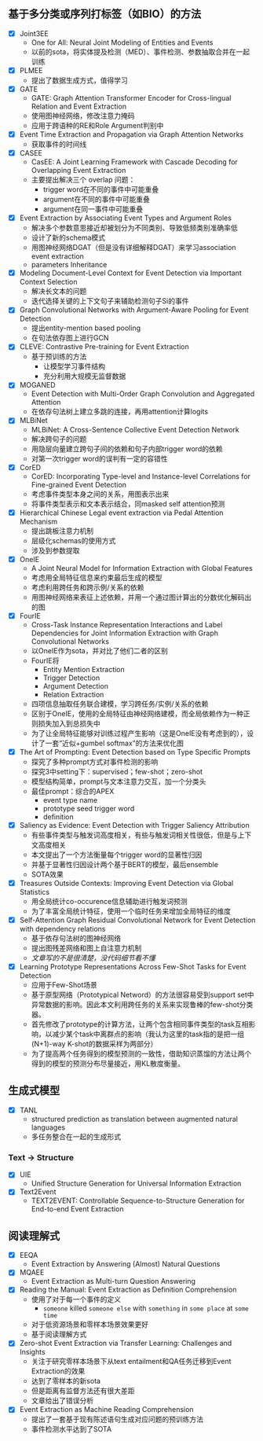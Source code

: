 ## 基于多分类或序列打标签（如BIO）的方法

- [x] Joint3EE
    - One for All: Neural Joint Modeling of Entities and Events
    - 以前的sota，将实体提及检测（MED）、事件检测、参数抽取合并在一起训练
- [x] PLMEE
    - 提出了数据生成方式，值得学习
- [x] GATE
    - GATE: Graph Attention Transformer Encoder for Cross-lingual Relation and Event Extraction
    - 使用图神经网络，修改注意力掩码
    - 应用于跨语种的RE和Role Argument判别中
- [x] Event Time Extraction and Propagation via Graph Attention Networks
    - 获取事件的时间线
- [x] CASEE
    - CasEE: A Joint Learning Framework with Cascade Decoding for Overlapping Event Extraction
    - 主要提出解决三个 overlap 问题：
        - trigger word在不同的事件中可能重叠
        - argument在不同的事件中可能重叠
        - argument在同一事件中可能重叠
- [x] Event Extraction by Associating Event Types and Argument Roles
    - 解决多个参数意思接近却被划分为不同类别、导致低频类别准确率低
    - 设计了新的schema模式
    - 用图神经网络DGAT（但是没有详细解释DGAT）来学习association event extraction
    - parameters Inheritance
- [x] Modeling Document-Level Context for Event Detection via Important Context Selection
    - 解决长文本的问题
    - 迭代选择关键的上下文句子来辅助检测句子Si的事件
- [x] Graph Convolutional Networks with Argument-Aware Pooling for Event Detection
    - 提出entity-mention based pooling
    - 在句法依存图上进行GCN
- [x] CLEVE: Contrastive Pre-training for Event Extraction
    - 基于预训练的方法
        - 让模型学习事件结构
        - 充分利用大规模无监督数据
- [x] MOGANED
    - Event Detection with Multi-Order Graph Convolution and Aggregated Attention
    - 在依存句法树上建立多跳的连接，再用attention计算logits
- [x] MLBiNet
    - MLBiNet: A Cross-Sentence Collective Event Detection Network
    - 解决跨句子的问题
    - 用隐层向量建立跨句子间的依赖和句子内部trigger word的依赖
    - 对第一次trigger word的误判有一定的容错性
- [x] CorED
    - CorED: Incorporating Type-level and Instance-level Correlations for Fine-grained Event Detection
    - 考虑事件类型本身之间的关系，用图表示出来
    - 将事件类型表示和文本表示结合，同masked self attention预测
- [x] Hierarchical Chinese Legal event extraction via Pedal Attention Mechanism
    - 提出跳板注意力机制
    - 层级化schemas的使用方式
    - 涉及到参数提取
- [x] OneIE
    - A Joint Neural Model for Information Extraction with Global Features
    - 考虑用全局特征信息来约束最后生成的模型
    - 考虑利用跨任务和跨示例/关系的依赖
    - 用图神经网络来表征上述依赖，并用一个通过图计算出的分数优化解码出的图
- [x] FourIE
    - Cross-Task Instance Representation Interactions and Label Dependencies for Joint Information Extraction with Graph Convolutional Networks
    - 以OneIE作为sota，并对比了他们二者的区别
    - FourIE将
        - Entity Mention Extraction
        - Trigger Detection
        - Argument Detection
        - Relation Extraction
    - 四项信息抽取任务联合建模，学习跨任务/实例/关系的依赖
    - 区别于OneIE，使用的全局特征由神经网络建模，而全局依赖作为一种正则损失加入到总损失中
    - 为了让全局特征能够对训练过程产生影响（这是OneIE没有考虑到的），设计了一套“近似+gumbel softmax”的方法来优化图
- [x] The Art of Prompting: Event Detection based on Type Specific Prompts
    - 探究了多种prompt方式对事件检测的影响
    - 探究3中setting下：supervised；few-shot；zero-shot
    - 模型结构简单，prompt与文本注意力交互，加一个分类头
    - 最佳prompt：综合的APEX
        - event type name
        - prototype seed trigger word
        - definition
- [x] Saliency as Evidence: Event Detection with Trigger Saliency Attribution
    - 有些事件类型与触发词高度相关，有些与触发词相关性很低，但是与上下文高度相关
    - 本文提出了一个方法衡量每个trigger word的显著性归因
    - 并基于显著性归因设计两个基于BERT的模型，最后ensemble
    - SOTA效果
- [x] Treasures Outside Contexts: Improving Event Detection via Global Statistics
    - 用全局统计co-occurence信息辅助进行触发词预测
    - 为了丰富全局统计特征，使用一个临时任务来增加全局特征的维度
- [x] Self-Attention Graph Residual Convolutional Network for Event Detection with dependency relations
  - 基于依存句法树的图神经网络
  - 提出图残差网络和图上自注意力机制
  - <i>文章写的不是很清楚，没代码细节看不懂</i>
- [x] Learning Prototype Representations Across Few-Shot Tasks for Event Detection
    - 应用于Few-Shot场景
    - 基于原型网络（Prototypical Netword）的方法很容易受到support set中异常数据的影响。因此本文利用跨任务的关系来实现鲁棒的few-shot分类器。
    - 首先修改了prototype的计算方法，让两个包含相同事件类型的task互相影响，以减少某个task中离群点的影响（我认为这里的task指的是把一组 (N+1)-way K-shot的数据采样为两部分）
    - 为了提高两个任务得到的模型预测的一致性，借助知识蒸馏的方法让两个得到的模型的预测分布尽量接近，用KL散度衡量。
## 生成式模型

- [x] TANL
    - structured prediction as translation between augmented natural languages
    - 多任务整合在一起的生成形式

### Text $\rightarrow$ Structure

- [x] UIE
    - Unified Structure Generation for Universal Information Extraction
- [x] Text2Event
    - TEXT2EVENT: Controllable Sequence-to-Structure Generation for End-to-end Event Extraction

## 阅读理解式

- [x] EEQA
    - Event Extraction by Answering (Almost) Natural Questions
- [x] MQAEE
    - Event Extraction as Multi-turn Question Answering
- [x] Reading the Manual: Event Extraction as Definition Comprehension
    - 使用了对于每一个事件的定义
        - `someone` killed `someone else` with `something` in `some place` at `some time`
    - 对于低资源场景和零样本场景效果更好
    - 基于阅读理解方式
- [x] Zero-shot Event Extraction via Transfer Learning: Challenges and Insights
    - 关注于研究零样本场景下从text entailment和QA任务迁移到Event Extraction的效果
    - 达到了零样本的新sota
    - 但是距离有监督方法还有很大差距
    - 文章给出了错误分析
- [x] Event Extraction as Machine Reading Comprehension
    - 提出了一套基于现有陈述语句生成对应问题的预训练方法
    - 事件检测水平达到了SOTA

